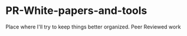 # PR-White-papers-and-tools
Place where I'll try to keep things better organized. Peer Reviewed work
